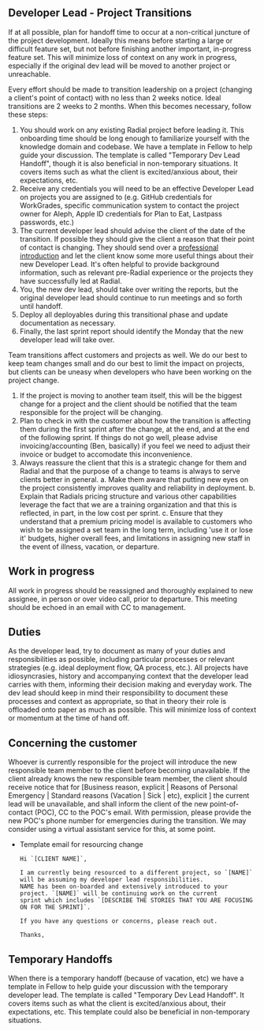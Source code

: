 ## Developer Lead - Project Transitions

If at all possible, plan for handoff time to occur at a non-critical juncture of the project development.  Ideally this means before starting a large or difficult feature set, but not before finishing another important, in-progress feature set.  This will minimize loss of context on any work in progress, especially if the original dev lead will be moved to another project or unreachable.

Every effort should be made to transition leadership on a project (changing a client's point of contact) with no less than 2 weeks notice.  Ideal transitions are 2 weeks to 2 months.  When this becomes necessary, follow these steps:
  1. You should work on any existing Radial project before leading it. This onboarding time should be long enough to familiarize yourself with the knowledge domain and codebase. We have a template in Fellow to help guide your discussion. The template is called "Temporary Dev Lead Handoff", though it is also beneficial in non-temporary situations. It covers items such as what the client is excited/anxious about, their expectations, etc.
  2. Receive any credentials you will need to be an effective Developer Lead on projects you are assigned to (e.g. GitHub credentials for WorkGrades, specific communication system to contact the project owner for Aleph, Apple ID credentials for Plan to Eat, Lastpass passwords, etc.)
  3. The current developer lead should advise the client of the date of the transition. If possible they should give the client a reason that their point of contact is changing.  They should send over a [professional introduction](https://github.com/RadialDevGroup/Policy/wiki/How-to-make-a-professional-Introduction) and let the client know some more useful things about their new Developer Lead.  It's often helpful to provide background information, such as relevant pre-Radial experience or the projects they have successfully led at Radial.
  4. You, the new dev lead, should take over writing the reports, but the original developer lead should continue to run meetings and so forth until handoff.
  5. Deploy all deployables during this transitional phase and update documentation as necessary.
  6. Finally, the last sprint report should identify the Monday that the new developer lead will take over.

Team transitions affect customers and projects as well.  We do our best to keep team changes small and do our best to limit the impact on projects, but clients can be uneasy when developers who have been working on the project change.
  1. If the project is moving to another team itself, this will be the biggest change for a project and the client should be notified that the team responsible for the project will be changing.
  2. Plan to check in with the customer about how the transition is affecting them during the first sprint after the change, at the end, and at the end of the following sprint.  If things do not go well, please advise invoicing/accounting (Ben, basically) if you feel we need to adjust their invoice or budget to accomodate this inconvenience.
  3. Always reassure the client that this is a strategic change for them and Radial and that the purpose of a change to teams is always to serve clients better in general.
    a. Make them aware that putting new eyes on the project consistently improves quality and reliability in deployment.
    b. Explain that Radials pricing structure and various other capabilities leverage the fact that we are a training organization and that this is reflected, in part, in the low cost per sprint.
    c. Ensure that they understand that a premium pricing model is available to customers who wish to be assigned a set team in the long term, including 'use it or lose it' budgets, higher overall fees, and limitations in assigning new staff in the event of illness, vacation, or departure.

## Work in progress
All work in progress should be reassigned and thoroughly explained to new assignee, in person or over video call, prior to departure.  This meeting should be echoed in an email with CC to management.

## Duties
As the developer lead, try to document as many of your duties and responsibilities as possible, including particular processes or relevant strategies (e.g. ideal deployment flow, QA process, etc.).  All projects have idiosyncrasies, history and accompanying context that the developer lead carries with them, informing their decision making and everyday work.  The dev lead should keep in mind their responsibility to document these processes and context as appropriate, so that in theory their role is offloaded onto paper as much as possible.  This will minimize loss of context or momentum at the time of hand off.

## Concerning the customer
Whoever is currently responsible for the project will introduce the new responsible team member to the client before becoming unavailable.  If the client already knows the new responsible team member, the client should receive notice that for [Business reason, explicit | Reasons of Personal Emergency | Standard reasons (Vacation | Sick | etc), explicit ] the current lead will be unavailable, and shall inform the client of the new point-of-contact (POC), CC to the POC's email. With permission, please provide the new POC's phone number for emergencies during the transition.  We may consider using a virtual assistant service for this, at some point.

- Template email for resourcing change
  ```
  Hi `[CLIENT NAME]`,

  I am currently being resourced to a different project, so `[NAME]` will be assuming my developer lead responsibilities.
  NAME has been on-boarded and extensively introduced to your project. `[NAME]` will be continuing work on the current
  sprint which includes `[DESCRIBE THE STORIES THAT YOU ARE FOCUSING ON FOR THE SPRINT]`.

  If you have any questions or concerns, please reach out.

  Thanks,
  ```

## Temporary Handoffs
When there is a temporary handoff (because of vacation, etc) we have a template in Fellow to help guide your discussion with the temporary developer lead. The template is called "Temporary Dev Lead Handoff". It covers items such as what the client is excited/anxious about, their expectations, etc. This template could also be beneficial in non-temporary situations.
